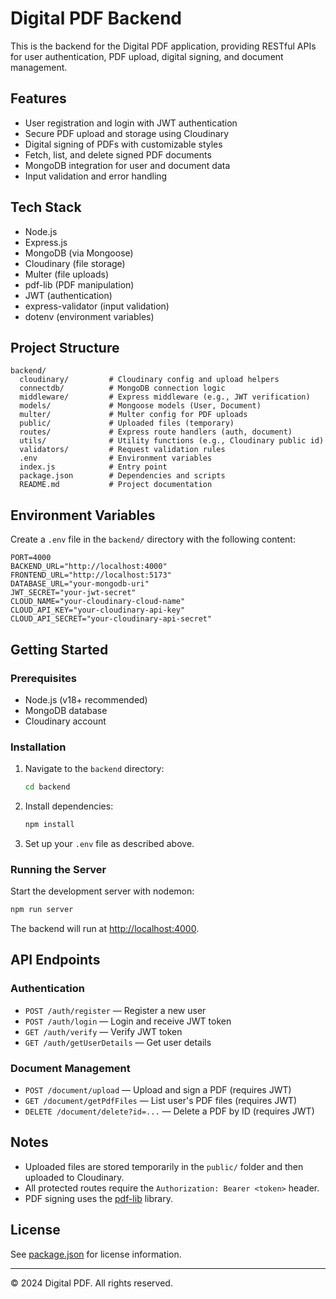 # Digital PDF Backend

This is the backend for the Digital PDF application, providing RESTful APIs for user authentication, PDF upload, digital signing, and document management.

## Features

- User registration and login with JWT authentication
- Secure PDF upload and storage using Cloudinary
- Digital signing of PDFs with customizable styles
- Fetch, list, and delete signed PDF documents
- MongoDB integration for user and document data
- Input validation and error handling

## Tech Stack

- Node.js
- Express.js
- MongoDB (via Mongoose)
- Cloudinary (file storage)
- Multer (file uploads)
- pdf-lib (PDF manipulation)
- JWT (authentication)
- express-validator (input validation)
- dotenv (environment variables)

## Project Structure

```
backend/
  cloudinary/         # Cloudinary config and upload helpers
  connectdb/          # MongoDB connection logic
  middleware/         # Express middleware (e.g., JWT verification)
  models/             # Mongoose models (User, Document)
  multer/             # Multer config for PDF uploads
  public/             # Uploaded files (temporary)
  routes/             # Express route handlers (auth, document)
  utils/              # Utility functions (e.g., Cloudinary public id)
  validators/         # Request validation rules
  .env                # Environment variables
  index.js            # Entry point
  package.json        # Dependencies and scripts
  README.md           # Project documentation
```

## Environment Variables

Create a `.env` file in the `backend/` directory with the following content:

```
PORT=4000
BACKEND_URL="http://localhost:4000"
FRONTEND_URL="http://localhost:5173"
DATABASE_URL="your-mongodb-uri"
JWT_SECRET="your-jwt-secret"
CLOUD_NAME="your-cloudinary-cloud-name"
CLOUD_API_KEY="your-cloudinary-api-key"
CLOUD_API_SECRET="your-cloudinary-api-secret"
```

## Getting Started

### Prerequisites

- Node.js (v18+ recommended)
- MongoDB database
- Cloudinary account

### Installation

1. Navigate to the `backend` directory:

   ```sh
   cd backend
   ```

2. Install dependencies:

   ```sh
   npm install
   ```

3. Set up your `.env` file as described above.

### Running the Server

Start the development server with nodemon:

```sh
npm run server
```

The backend will run at [http://localhost:4000](http://localhost:4000).

## API Endpoints

### Authentication

- `POST /auth/register` — Register a new user
- `POST /auth/login` — Login and receive JWT token
- `GET /auth/verify` — Verify JWT token
- `GET /auth/getUserDetails` — Get user details

### Document Management

- `POST /document/upload` — Upload and sign a PDF (requires JWT)
- `GET /document/getPdfFiles` — List user's PDF files (requires JWT)
- `DELETE /document/delete?id=...` — Delete a PDF by ID (requires JWT)

## Notes

- Uploaded files are stored temporarily in the `public/` folder and then uploaded to Cloudinary.
- All protected routes require the `Authorization: Bearer <token>` header.
- PDF signing uses the [pdf-lib](https://pdf-lib.js.org/) library.

## License

See [package.json](package.json) for license information.

---

© 2024 Digital PDF. All rights reserved.